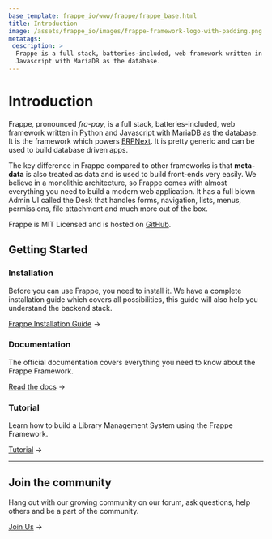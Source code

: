 ```yaml
---
base_template: frappe_io/www/frappe/frappe_base.html
title: Introduction
image: /assets/frappe_io/images/frappe-framework-logo-with-padding.png
metatags:
 description: >
  Frappe is a full stack, batteries-included, web framework written in Python and
  Javascript with MariaDB as the database.
---
```


# Introduction

Frappe, pronounced _fra-pay_, is a full stack, batteries-included,
web framework written in Python and Javascript with MariaDB as the database.
It is the framework which powers [ERPNext](https://erpnext.com).
It is pretty generic and can be used to build database driven apps.

The key difference in Frappe compared to other frameworks is that **meta-data**
is also treated as data and is used to build front-ends very easily.
We believe in a monolithic architecture, so Frappe comes with almost everything you
need to build a modern web application. It has a full blown Admin UI called the Desk
that handles forms, navigation, lists, menus, permissions, file attachment and much more out of the box.

Frappe is MIT Licensed and is hosted on [GitHub](https://github.com/frappe/frappe).

## Getting Started

### Installation

Before you can use Frappe, you need to install it. We have a complete installation guide which covers all possibilities, this guide will also help you understand the backend stack.

[Frappe Installation Guide](/docs/user/en/installation) →

### Documentation

The official documentation covers everything you need to know about the Frappe Framework.

[Read the docs](/docs/user/en) →

### Tutorial

Learn how to build a Library Management System using the Frappe Framework.

[Tutorial](/docs/user/en/tutorial) →

---

## Join the community

Hang out with our growing community on our forum, ask questions, help others and be a part of the community.

[Join Us](https://discuss.erpnext.com) →

